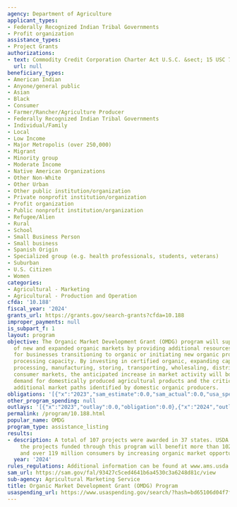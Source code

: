 ```yaml
---
agency: Department of Agriculture
applicant_types:
- Federally Recognized Indian Tribal Governments
- Profit organization
assistance_types:
- Project Grants
authorizations:
- text: Commodity Credit Corporation Charter Act U.S.C. &sect; 15 USC 714-714f.
  url: null
beneficiary_types:
- American Indian
- Anyone/general public
- Asian
- Black
- Consumer
- Farmer/Rancher/Agriculture Producer
- Federally Recognized Indian Tribal Governments
- Individual/Family
- Local
- Low Income
- Major Metropolis (over 250,000)
- Migrant
- Minority group
- Moderate Income
- Native American Organizations
- Other Non-White
- Other Urban
- Other public institution/organization
- Private nonprofit institution/organization
- Profit organization
- Public nonprofit institution/organization
- Refugee/Alien
- Rural
- School
- Small Business Person
- Small business
- Spanish Origin
- Specialized group (e.g. health professionals, students, veterans)
- Suburban
- U.S. Citizen
- Women
categories:
- Agricultural - Marketing
- Agricultural - Production and Operation
cfda: '10.188'
fiscal_year: '2024'
grants_url: https://grants.gov/search-grants?cfda=10.188
improper_payments: null
is_subpart_f: 1
layout: program
objective: The Organic Market Development Grant (OMDG) program will support the development
  of new and expanded organic markets by providing additional resources and certainty
  for businesses transitioning to organic or initiating new organic production and
  processing capacity. By investing in certified organic, expanding capacity for aggregation,
  processing, manufacturing, storing, transporting, wholesaling, distribution, or
  consumer markets, the anticipated increase in market activity will both address
  demand for domestically produced agricultural products and the critical need for
  additional market paths identified by domestic organic producers.
obligations: '[{"x":"2023","sam_estimate":0.0,"sam_actual":0.0,"usa_spending_actual":0.0},{"x":"2024","sam_estimate":0.0,"sam_actual":75000000.0,"usa_spending_actual":85000000.0},{"x":"2025","sam_estimate":0.0,"sam_actual":0.0,"usa_spending_actual":0.0}]'
other_program_spending: null
outlays: '[{"x":"2023","outlay":0.0,"obligation":0.0},{"x":"2024","outlay":25016653.56,"obligation":85000000.0},{"x":"2025","outlay":0.0,"obligation":0.0}]'
permalink: /program/10.188.html
popular_name: OMDG
program_type: assistance_listing
results:
- description: A total of 107 projects were awarded in 37 states. USDA anticipates
    the projects funded through this program will benefit more than 102,000 producers
    and over 119 million consumers by increasing organic market opportunities.
  year: '2024'
rules_regulations: Additional information can be found at www.ams.usda.gov/grants.
sam_url: https://sam.gov/fal/93427c5ced4641b6a4530c3a6248d81c/view
sub-agency: Agricultural Marketing Service
title: Organic Market Development Grant (OMDG) Program
usaspending_url: https://www.usaspending.gov/search/?hash=bd65106d04f7fb3c1955dc23b29cb1b8
---
```

